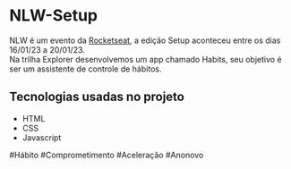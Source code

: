 # NLW-Setup
NLW é um evento da <a href="https://www.rocketseat.com.br/">Rocketseat<a/>, a edição Setup aconteceu entre os dias 16/01/23 a 20/01/23. <br>
Na trilha Explorer desenvolvemos um app chamado Habits, seu objetivo é ser um assistente de controle de hábitos.<br>

## Tecnologias usadas no projeto 
* HTML
* CSS
* Javascript

&#x0023;Hábito &#x0023;Comprometimento &#x0023;Aceleração &#x0023;Anonovo 
